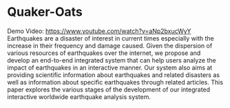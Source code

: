 # Quaker-Oats
Demo Video: https://www.youtube.com/watch?v=aNp2bxucWyY
Earthquakes are a disaster of interest in current times especially with the increase in their frequency and damage caused. Given the dispersion of various resources of earthquakes over the internet, we propose and develop an end-to-end integrated system that can help users analyze the impact of earthquakes in an interactive manner. Our system also aims at providing scientific information about earthquakes and related disasters as well as information about specific earthquakes through related articles. This paper explores the various stages of the development of our integrated interactive worldwide earthquake analysis system.
